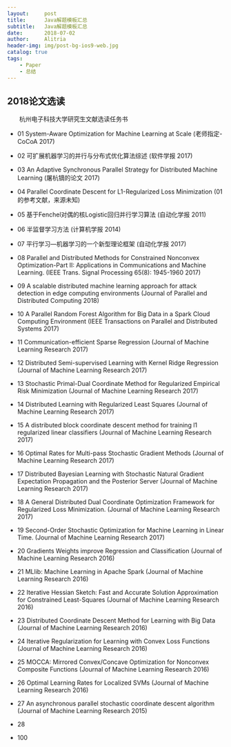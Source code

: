 ```yaml
---
layout:     post
title:      Java解题模板汇总
subtitle:   Java解题模板汇总
date:       2018-07-02
author:     Alitria
header-img: img/post-bg-ios9-web.jpg
catalog: true
tags:
    - Paper
    - 总结
---
```


## 2018论文选读  

&emsp;&emsp;杭州电子科技大学研究生文献选读任务书  

- 01 System-Aware Optimization for Machine Learning at Scale (老师指定-CoCoA 2017)  
- 02 可扩展机器学习的并行与分布式优化算法综述 (软件学报 2017)  
- 03 An Adaptive Synchronous Parallel Strategy for Distributed Machine Learning (屠杭镝的论文 2017)  
- 04 Parallel Coordinate Descent for L1-Regularized Loss Minimization (01的参考文献，来源未知)  
- 05 基于Fenchel对偶的核Logistic回归并行学习算法 (自动化学报 2011)  
- 06 半监督学习方法 (计算机学报 2014)  
- 07 平行学习—机器学习的一个新型理论框架 (自动化学报 2017)   
- 08 Parallel and Distributed Methods for Constrained Nonconvex Optimization-Part II: Applications in Communications and Machine Learning. (IEEE Trans. Signal Processing 65(8): 1945-1960 2017)  
- 09 A scalable distributed machine learning approach for attack detection in edge computing environments (Journal of Parallel and Distributed Computing 2018)  
- 10 A Parallel Random Forest Algorithm for Big Data in a Spark Cloud Computing Environment (IEEE Transactions on Parallel and Distributed Systems 2017)  
- 11 Communication-efficient Sparse Regression (Journal of Machine Learning Research 2017)  
- 12 Distributed Semi-supervised Learning with Kernel Ridge Regression (Journal of Machine Learning Research 2017)  
- 13 Stochastic Primal-Dual Coordinate Method for Regularized Empirical Risk Minimization (Journal of Machine Learning Research 2017)  
- 14 Distributed Learning with Regularized Least Squares (Journal of Machine Learning Research 2017)
- 15 A distributed block coordinate descent method for training l1 regularized linear classifiers (Journal of Machine Learning Research 2017)  
- 16 Optimal Rates for Multi-pass Stochastic Gradient Methods (Journal of Machine Learning Research 2017)  
- 17 Distributed Bayesian Learning with Stochastic Natural Gradient Expectation Propagation and the Posterior Server (Journal of Machine Learning Research 2017)  
- 18 A General Distributed Dual Coordinate Optimization Framework for Regularized Loss Minimization. (Journal of Machine Learning Research 2017)  
- 19 Second-Order Stochastic Optimization for Machine Learning in Linear Time. (Journal of Machine Learning Research 2017)  
- 20 Gradients Weights improve Regression and Classification (Journal of Machine Learning Research 2016)  
- 21 MLlib: Machine Learning in Apache Spark (Journal of Machine Learning Research 2016)  
- 22 Iterative Hessian Sketch: Fast and Accurate Solution Approximation for Constrained Least-Squares (Journal of Machine Learning Research 2016)  
- 23 Distributed Coordinate Descent Method for Learning with Big Data (Journal of Machine Learning Research 2016)  
- 24 Iterative Regularization for Learning with Convex Loss Functions (Journal of Machine Learning Research 2016)  
- 25 MOCCA: Mirrored Convex/Concave Optimization for Nonconvex Composite Functions (Journal of Machine Learning Research 2016)  
- 26 Optimal Learning Rates for Localized SVMs (Journal of Machine Learning Research 2016)  
- 27 An asynchronous parallel stochastic coordinate descent algorithm (Journal of Machine Learning Research 2015)  
- 28 


- 100 
